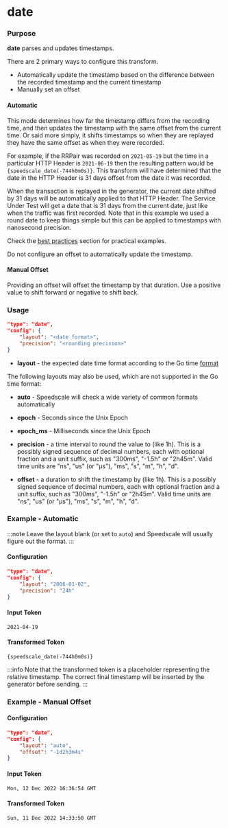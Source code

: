 # date

### Purpose

**date** parses and updates timestamps.

There are 2 primary ways to configure this transform.

- Automatically update the timestamp based on the difference between the recorded timestamp and the current timestamp
- Manually set an offset

#### Automatic

This mode determines how far the timestamp differs from the recording time, and then updates the timestamp with the same offset from the current time. Or said more simply, it shifts timestamps so when they are replayed they have the same offset as when they were recorded.

For example, if the RRPair was recorded on `2021-05-19` but the time in a particular HTTP Header is `2021-06-19` then the resulting pattern would be `{speedscale_date(-744h0m0s)}`. This transform will have determined that the date in the HTTP Header is 31 days offset from the date it was recorded.

When the transaction is replayed in the generator, the current date shifted by 31 days will be automatically applied to that HTTP Header. The Service Under Test will get a date that is 31 days from the current date, just like when the traffic was first recorded. Note that in this example we used a round date to keep things simple but this can be applied to timestamps with nanosecond precision.

Check the [best practices](../best-practices/) section for practical examples.

Do not configure an offset to automatically update the timestamp.

#### Manual Offset

Providing an offset will offset the timestamp by that duration.  Use a positive value to shift forward or negative to shift back.

### Usage

```json
"type": "date",
"config": {
    "layout": "<date format>",
    "precision": "<rounding precision>"
}
```

- **layout** - the expected date time format according to the Go time [format](https://pkg.go.dev/time#example-Time.Format)

The following layouts may also be used, which are not supported in the Go time format:

- **auto** - Speedscale will check a wide variety of common formats automatically
- **epoch** - Seconds since the Unix Epoch
- **epoch_ms** - Milliseconds since the Unix Epoch

- **precision** - a time interval to round the value to (like 1h). This is a possibly signed sequence of decimal numbers, each with optional fraction and a unit suffix, such as "300ms", "-1.5h" or "2h45m". Valid time units are "ns", "us" (or "µs"), "ms", "s", "m", "h", "d".
- **offset** - a duration to shift the timestamp by (like 1h). This is a possibly signed sequence of decimal numbers, each with optional fraction and a unit suffix, such as "300ms", "-1.5h" or "2h45m". Valid time units are "ns", "us" (or "µs"), "ms", "s", "m", "h", "d".

### Example - Automatic

:::note
Leave the layout blank (or set to `auto`) and Speedscale will usually figure out the format.
:::

#### Configuration

```json
"type": "date",
"config": {
    "layout": "2006-01-02",
    "precision": "24h"
}
```

#### Input Token

```
2021-04-19
```

#### Transformed Token

```
{speedscale_date(-744h0m0s)}
```

:::info
Note that the transformed token is a placeholder representing the relative timestamp. The correct final timestamp will be inserted by the generator before sending.
:::

### Example - Manual Offset

#### Configuration

```json
"type": "date",
"config": {
    "layout": "auto",
    "offset": "-1d2h3m4s"
}
```

#### Input Token

```
Mon, 12 Dec 2022 16:36:54 GMT
```

#### Transformed Token

```
Sun, 11 Dec 2022 14:33:50 GMT
```


